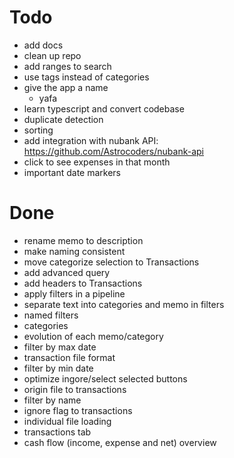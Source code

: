 # Todo

- add docs
- clean up repo
- add ranges to search
- use tags instead of categories
- give the app a name
  - yafa
- learn typescript and convert codebase
- duplicate detection
- sorting
- add integration with nubank API: https://github.com/Astrocoders/nubank-api
- click to see expenses in that month
- important date markers

# Done

- rename memo to description
- make naming consistent
- move categorize selection to Transactions
- add advanced query
- add headers to Transactions
- apply filters in a pipeline
- separate text into categories and memo in filters
- named filters
- categories
- evolution of each memo/category
- filter by max date
- transaction file format
- filter by min date
- optimize ingore/select selected buttons
- origin file to transactions
- filter by name
- ignore flag to transactions
- individual file loading
- transactions tab
- cash flow (income, expense and net) overview
